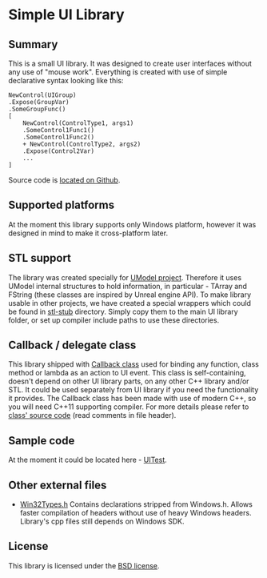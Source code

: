 Simple UI Library
=================

Summary
-------

This is a small UI library. It was designed to create user interfaces without any use of "mouse work".
Everything is created with use of simple declarative syntax looking like this:

	NewControl(UIGroup)
	.Expose(GroupVar)
	.SomeGroupFunc()
	[
		NewControl(ControlType1, args1)
		.SomeControl1Func1()
		.SomeControl1Func2()
		+ NewControl(ControlType2, args2)
		.Expose(Control2Var)
		...
	]

Source code is [located on Github](https://github.com/gildor2/UModel/tree/master/UI).

Supported platforms
-------------------

At the moment this library supports only Windows platform, however it was designed in mind to make it cross-platform later.

STL support
-----------

The library was created specially for [UModel project](https://www.gildor.org/en/projects/umodel). Therefore it uses UModel internal structures
to hold information, in particular - TArray and FString (these classes are inspired by Unreal engine API). To make library usable in other
projects, we have created a special wrappers which could be found in [stl-stub](stl-stub) directory. Simply copy them to the main UI library
folder, or set up compiler include paths to use these directories.

Callback / delegate class
-------------------------

This library shipped with [Callback class](callback.h) used for binding any function, class method or lambda as an action to UI event. This
class is self-containing, doesn't depend on other UI library parts, on any other C++ library and/or STL. It could be used separately from UI
library if you need the functionality it provides. The Callback class has been made with use of modern C++, so you will need C++11 supporting
compiler. For more details please refer to [class' source code](callback.h) (read comments in file header).

Sample code
-----------

At the moment it could be located here - [UITest](../Tools/UITest).

Other external files
--------------------
- [Win32Types.h](../Core/Win32Types.h) Contains declarations stripped from Windows.h. Allows faster compilation of headers without use of heavy
  Windows headers. Library's cpp files still depends on Windows SDK.

License
-------

This library is licensed under the [BSD license](LICENSE.txt).
